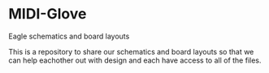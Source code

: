 # MIDI-Glove
Eagle schematics and board layouts

This is a repository to share our schematics and board layouts so that we can help eachother out with design and each have access to all of the files.
